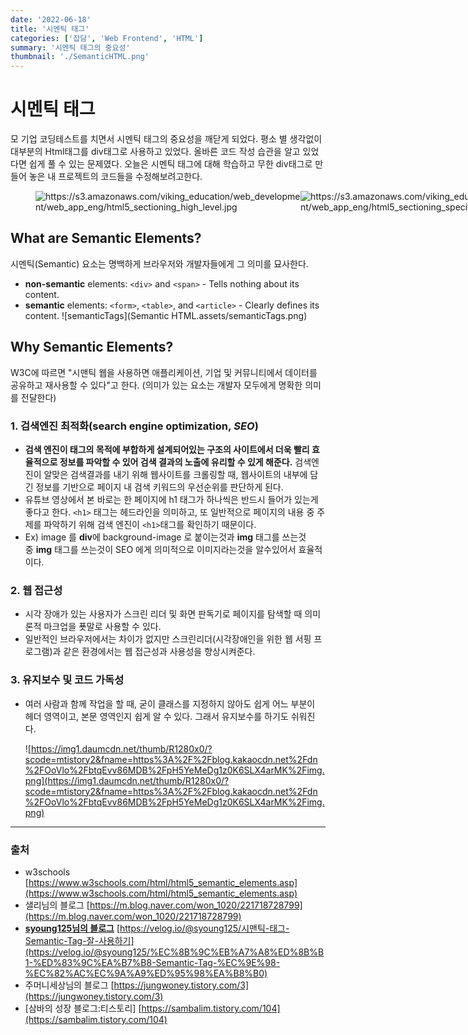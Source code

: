 ```yaml
---
date: '2022-06-18'
title: '시멘틱 태그'
categories: ['잡담', 'Web Frontend', 'HTML']
summary: '시멘틱 태그의 중요성'
thumbnail: './SemanticHTML.png'
---
```


# 시멘틱 태그

모 기업 코딩테스트를 치면서 시멘틱 태그의 중요성을 깨닫게 되었다. 평소 별 생각없이 대부분의 Html태그를 div태그로 사용하고 있었다. 올바른 코드 작성 습관을 알고 있었다면 쉽게 풀 수 있는 문제였다. 오늘은 시멘틱 태그에 대해 학습하고 무한 div태그로 만들어 놓은 내 프로젝트의 코드들을 수정해보려고한다.

<figure style="display:flex;">
<img src="https://s3.amazonaws.com/viking_education/web_development/web_app_eng/html5_sectioning_high_level.jpg" alt="https://s3.amazonaws.com/viking_education/web_development/web_app_eng/html5_sectioning_high_level.jpg" style="zoom:100%;" /> <img src="https://s3.amazonaws.com/viking_education/web_development/web_app_eng/html5_sectioning_specific_post.jpg" alt="https://s3.amazonaws.com/viking_education/web_development/web_app_eng/html5_sectioning_specific_post.jpg" style="zoom:100%;" />
</figure>


## **What are Semantic Elements?**

시멘틱(Semantic) 요소는 명백하게 브라우저와 개발자들에게 그 의미를 묘사한다.
- **non-semantic** elements: `<div>` and `<span>` - Tells nothing about its content.
- **semantic** elements: `<form>`, `<table>`, and `<article>` - Clearly defines its content.
![semanticTags](Semantic HTML.assets/semanticTags.png)

## **Why Semantic Elements?**

W3C에 따르면 "시맨틱 웹을 사용하면 애플리케이션, 기업 및 커뮤니티에서 데이터를 공유하고 재사용할 수 있다"고 한다. (의미가 있는 요소는 개발자 모두에게 명확한 의미를 전달한다)

### 1. 검색엔진 최적화(search engine optimization, **_SEO_**)
- **검색 엔진이 태그의 목적에 부합하게 설계되어있는 구조의 사이트에서 더욱 빨리 효율적으로 정보를 파악할 수 있어 검색 결과의 노출에 유리할 수 있게 해준다.** 검색엔진이 알맞은 검색결과를 내기 위해 웹사이트를 크롤링할 때, 웹사이트의 내부에 담긴 정보를 기반으로 페이지 내 검색 키워드의 우선순위를 판단하게 된다.
- 유튜브 영상에서 본 바로는 한 페이지에 h1 태그가 하나씩은 반드시 들어가 있는게 좋다고 한다. `<h1>` 태그는 헤드라인을 의미하고, 또 일반적으로 페이지의 내용 중 주제를 파악하기 위해 검색 엔진이 `<h1>`태그를 확인하기 때문이다.
- Ex) image 를 **div**에 background-image 로 붙이는것과 **img** 태그를 쓰는것중 **img** 태그를 쓰는것이 SEO 에게 의미적으로 이미지라는것을 알수있어서 효율적이다.

### 2. **웹 접근성**
- 시각 장애가 있는 사용자가 스크린 리더 및 화면 판독기로 페이지를 탐색할 때 의미론적 마크업을 푯말로 사용할 수 있다.
- 일반적인 브라우저에서는 차이가 없지만 스크린리더(시각장애인을 위한 웹 서핑 프로그램)과 같은 환경에서는 웹 접근성과 사용성을 향상시켜준다.

### 3. 유지보수 및 코드 가독성

- 여러 사람과 함께 작업을 할 때, 굳이 클래스를 지정하지 않아도 쉽게 어느 부분이 헤더 영역이고, 본문 영역인지 쉽게 알 수 있다. 그래서 유지보수를 하기도 쉬워진다.

  ![https://img1.daumcdn.net/thumb/R1280x0/?scode=mtistory2&fname=https%3A%2F%2Fblog.kakaocdn.net%2Fdn%2FOoVlo%2FbtqEvv86MDB%2FpH5YeMeDg1z0K6SLX4arMK%2Fimg.png](https://img1.daumcdn.net/thumb/R1280x0/?scode=mtistory2&fname=https%3A%2F%2Fblog.kakaocdn.net%2Fdn%2FOoVlo%2FbtqEvv86MDB%2FpH5YeMeDg1z0K6SLX4arMK%2Fimg.png)

---

### 출처

- w3schools [https://www.w3schools.com/html/html5_semantic_elements.asp](https://www.w3schools.com/html/html5_semantic_elements.asp)
- 샐리님의 블로그 [https://m.blog.naver.com/won_1020/221718728799](https://m.blog.naver.com/won_1020/221718728799)
- **[syoung125님의 블로그](https://velog.io/@syoung125)** [https://velog.io/@syoung125/시맨틱-태그-Semantic-Tag-잘-사용하기](https://velog.io/@syoung125/%EC%8B%9C%EB%A7%A8%ED%8B%B1-%ED%83%9C%EA%B7%B8-Semantic-Tag-%EC%9E%98-%EC%82%AC%EC%9A%A9%ED%95%98%EA%B8%B0)
- 주머니세상님의 블로그 [https://jungwoney.tistory.com/3](https://jungwoney.tistory.com/3)
- [삼바의 성장 블로그:티스토리] [https://sambalim.tistory.com/104](https://sambalim.tistory.com/104)

